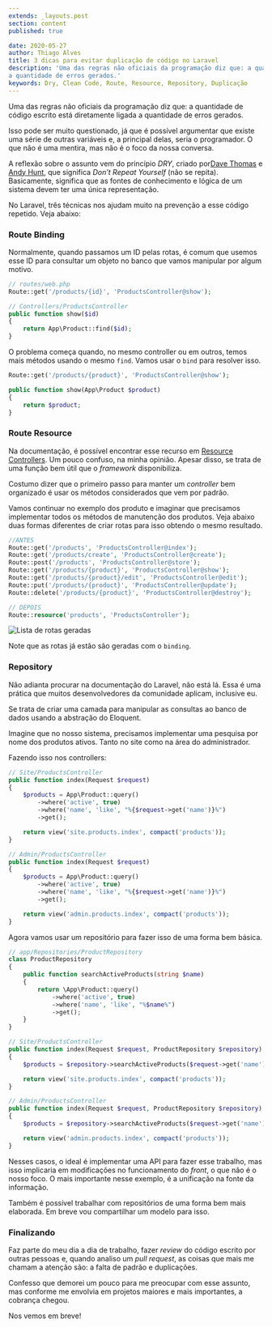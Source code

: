 ```yaml
---
extends: _layouts.post
section: content
published: true

date: 2020-05-27
author: Thiago Alves
title: 3 dicas para evitar duplicação de código no Laravel
description: 'Uma das regras não oficiais da programação diz que: a quantidade de código escrito está diretamente ligada
a quantidade de erros gerados.'
keywords: Dry, Clean Code, Route, Resource, Repository, Duplicação
---
```


Uma das regras não oficiais da programação diz que: a quantidade de código escrito está diretamente ligada a quantidade
de erros gerados.

Isso pode ser muito questionado, já que é possível argumentar que existe uma série de outras variáveis e, a principal
delas, seria o programador. O que não é uma mentira, mas não é o foco da nossa conversa.

A reflexão sobre o assunto vem do princípio _DRY_, criado
por[Dave Thomas](https://en.wikipedia.org/wiki/Dave_Thomas_(programmer))
e [Andy Hunt](https://en.wikipedia.org/wiki/Andy_Hunt_(author)), que significa _Don’t Repeat Yourself_ (não se repita).
Basicamente, significa que as fontes de conhecimento e lógica de um sistema devem ter uma única representação.

No Laravel, três técnicas nos ajudam muito na prevenção a esse código repetido. Veja abaixo:

### Route Binding

Normalmente, quando passamos um ID pelas rotas, é comum que usemos esse ID para consultar um objeto no banco que vamos
manipular por algum motivo.

```php
// routes/web.php
Route::get('/products/{id}', 'ProductsController@show');

// Controllers/ProductsController
public function show($id)
{
    return App\Product::find($id);
}
```

O problema começa quando, no mesmo controller ou em outros, temos mais métodos usando o mesmo `find`. Vamos usar
o `bind` para resolver isso.

```php
Route::get('/products/{product}', 'ProductsController@show');

public function show(App\Product $product)
{
    return $product;
}
```

### Route Resource

Na documentação, é possível encontrar esse recurso
em [Resource Controllers](https://laravel.com/docs/controllers#resource-controllers). Um pouco confuso, na minha
opinião. Apesar disso, se trata de uma função bem útil que o _framework_ disponibiliza.

Costumo dizer que o primeiro passo para manter um _controller_ bem organizado é usar os métodos considerados que vem por
padrão.

Vamos continuar no exemplo dos produto e imaginar que precisamos implementar todos os métodos de manutenção dos
produtos. Veja abaixo duas formas diferentes de criar rotas para isso obtendo o mesmo resultado.

```php
//ANTES
Route::get('/products', 'ProductsController@index');
Route::get('/products/create', 'ProductsController@create');
Route::post('/products', 'ProductsController@store');
Route::get('/products/{product}', 'ProductsController@show');
Route::get('/products/{product}/edit', 'ProductsController@edit');
Route::put('/products/{product}', 'ProductsController@update');
Route::delete('/products/{product}', 'ProductsController@destroy');

// DEPOIS
Route::resource('products', 'ProductsController');
```

<img src="/assets/images/post-dont-repeat-yourself/route-list.png" alt="Lista de rotas geradas"/>

Note que as rotas já estão são geradas com o `binding`.

### Repository

Não adianta procurar na documentação do Laravel, não está lá. Essa é uma prática que muitos desenvolvedores da
comunidade aplicam, inclusive eu.

Se trata de criar uma camada para manipular as consultas ao banco de dados usando a abstração do Eloquent.

Imagine que no nosso sistema, precisamos implementar uma pesquisa por nome dos produtos ativos. Tanto no site como na
área do administrador.

Fazendo isso nos controllers:

```php
// Site/ProductsController
public function index(Request $request)
{
    $products = App\Product::query()
        ->where('active', true)
        ->where('name', 'like', "%{$request->get('name')}%")
        ->get();

    return view('site.products.index', compact('products'));
}

// Admin/ProductsController
public function index(Request $request)
{
    $products = App\Product::query()
        ->where('active', true)
        ->where('name', 'like', "%{$request->get('name')}%")
        ->get();

    return view('admin.products.index', compact('products'));
}
```

Agora vamos usar um repositório para fazer isso de uma forma bem básica.

```php
// app/Repositories/ProductRepository
class ProductRepository
{
    public function searchActiveProducts(string $name)
    {
        return \App\Product::query()
            ->where('active', true)
            ->where('name', 'like', "%$name%")
            ->get();
    }
}

// Site/ProductsController
public function index(Request $request, ProductRepository $repository)
{
    $products = $repository->searchActiveProducts($request->get('name'));

    return view('site.products.index', compact('products'));
}

// Admin/ProductsController
public function index(Request $request, ProductRepository $repository)
{
    $products = $repository->searchActiveProducts($request->get('name'));

    return view('admin.products.index', compact('products'));
}
```

Nesses casos, o ideal é implementar uma API para fazer esse trabalho, mas isso implicaria em modificações no
funcionamento do _front_, o que não é o nosso foco. O mais importante nesse exemplo, é a unificação na fonte da
informação.

Também é possível trabalhar com repositórios de uma forma bem mais elaborada. Em breve vou compartilhar um modelo para
isso.

### Finalizando

Faz parte do meu dia a dia de trabalho, fazer _review_ do código escrito por outras pessoas e, quando analiso um _pull
request_, as coisas que mais me chamam a atenção são: a falta de padrão e duplicações.

Confesso que demorei um pouco para me preocupar com esse assunto, mas conforme me envolvia em projetos maiores e mais
importantes, a cobrança chegou.

Nos vemos em breve!
